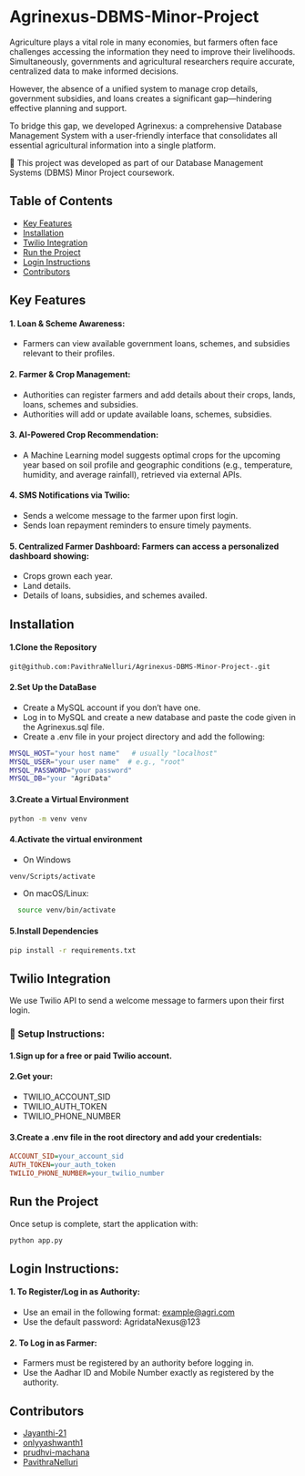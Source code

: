 # Agrinexus-DBMS-Minor-Project
  
Agriculture plays a vital role in many economies, but farmers often face challenges accessing the information they need to improve their livelihoods. Simultaneously, governments and agricultural researchers require accurate, centralized data to make informed decisions.

However, the absence of a unified system to manage crop details, government subsidies, and loans creates a significant gap—hindering effective planning and support.

To bridge this gap, we developed Agrinexus: a comprehensive Database Management System with a user-friendly interface that consolidates all essential agricultural information into a single platform.

📌 This project was developed as part of our Database Management Systems (DBMS) Minor Project coursework.
## Table of Contents
- [Key Features](#key-features)
- [Installation](#installation)
- [Twilio Integration](#twilio-integration)
- [Run the Project](#run-the-project)
- [Login Instructions](login-instructions)
- [Contributors](#contributors)
## Key Features
#### 1. **Loan & Scheme Awareness**:
- Farmers can view available government loans, schemes, and subsidies relevant to their profiles.
#### 2. **Farmer & Crop Management**:
- Authorities can register farmers and add details about their crops, lands, loans, schemes and subsidies.
- Authorities will add or update available loans, schemes, subsidies.
 #### 3. **AI-Powered Crop Recommendation**:
- A Machine Learning model suggests optimal crops for the upcoming year based on soil profile and geographic conditions (e.g., temperature, humidity, and average rainfall), retrieved via external APIs.
#### 4. **SMS Notifications via Twilio**:
  - Sends a welcome message to the farmer upon first login.
  - Sends loan repayment reminders to ensure timely payments.
#### 5. **Centralized Farmer Dashboard**: Farmers can access a personalized dashboard showing:
  - Crops grown each year.
  - Land details.
  - Details of loans, subsidies, and schemes availed.
## Installation
#### 1.Clone the Repository
```bash
git@github.com:PavithraNelluri/Agrinexus-DBMS-Minor-Project-.git
```
#### 2.Set Up the DataBase
-  Create a MySQL account if you don’t have one. 
-  Log in to MySQL and create a new database and paste the code given in the Agrinexus.sql file.
-  Create a .env file in your project directory and add the following:

```bash
MYSQL_HOST="your host name"   # usually "localhost"
MYSQL_USER="your user name"  # e.g., "root"
MYSQL_PASSWORD="your password"
MYSQL_DB="your "AgriData"
```
#### 3.Create a Virtual Environment
```bash
python -m venv venv
```
#### 4.Activate the virtual environment
- On Windows
```bash
venv/Scripts/activate
```
- On macOS/Linux:
```bash
  source venv/bin/activate
```
#### 5.Install Dependencies
```bash
pip install -r requirements.txt
```
##  Twilio Integration
We use Twilio API to send a welcome message to farmers upon their first login.
### 🔑 Setup Instructions:
#### 1.Sign up for a free or paid Twilio account.
#### 2.Get your:
- TWILIO_ACCOUNT_SID
- TWILIO_AUTH_TOKEN
- TWILIO_PHONE_NUMBER
#### 3.Create a .env file in the root directory and add your credentials:
```ini
ACCOUNT_SID=your_account_sid
AUTH_TOKEN=your_auth_token
TWILIO_PHONE_NUMBER=your_twilio_number
```
## Run the Project
Once setup is complete, start the application with: 
```bash
python app.py
```
## Login Instructions:
#### 1. To Register/Log in as Authority:
- Use an email in the following format: example@agri.com
- Use the default password: AgridataNexus@123
#### 2. To Log in as Farmer:
- Farmers must be registered by an authority before logging in.
- Use the Aadhar ID and Mobile Number exactly as registered by the authority.
## Contributors
- [Jayanthi-21](https://github.com/Jayanthi-21)
- [onlyyashwanth1](https://github.com/onlyyashwanth1)
- [prudhvi-machana](https://github.com/prudhvi-machana)
- [PavithraNelluri](https://github.com/PavithraNelluri)

